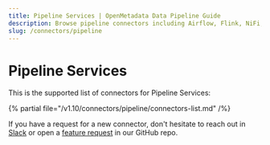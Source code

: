 ```yaml
---
title: Pipeline Services | OpenMetadata Data Pipeline Guide
description: Browse pipeline connectors including Airflow, Flink, NiFi, and more to ingest lineage metadata.
slug: /connectors/pipeline
---
```


# Pipeline Services

This is the supported list of connectors for Pipeline Services:

{% partial file="/v1.10/connectors/pipeline/connectors-list.md" /%}

If you have a request for a new connector, don't hesitate to reach out in [Slack](https://slack.open-metadata.org/) or
open a [feature request](https://github.com/open-metadata/OpenMetadata/issues/new/choose) in our GitHub repo.
